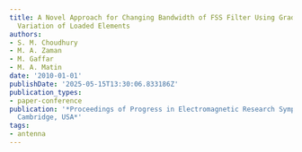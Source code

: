 ```yaml
---
title: A Novel Approach for Changing Bandwidth of FSS Filter Using Gradual Circumferential
  Variation of Loaded Elements
authors:
- S. M. Choudhury
- M. A. Zaman
- M. Gaffar
- M. A. Matin
date: '2010-01-01'
publishDate: '2025-05-15T13:30:06.833186Z'
publication_types:
- paper-conference
publication: '*Proceedings of Progress in Electromagnetic Research Symposium PIERS,
  Cambridge, USA*'
tags:
- antenna
---
```

